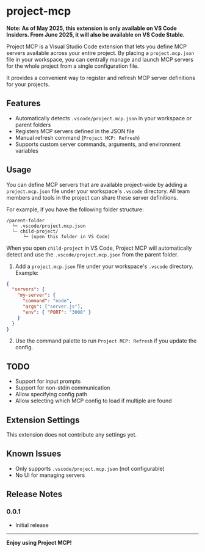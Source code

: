 # project-mcp

**Note: As of May 2025, this extension is only available on VS Code Insiders. From June 2025, it will also be available on VS Code Stable.**

Project MCP is a Visual Studio Code extension that lets you define MCP servers available across your entire project. By placing a `project.mcp.json` file in your workspace, you can centrally manage and launch MCP servers for the whole project from a single configuration file.

It provides a convenient way to register and refresh MCP server definitions for your projects.

## Features

- Automatically detects `.vscode/project.mcp.json` in your workspace or parent folders
- Registers MCP servers defined in the JSON file
- Manual refresh command (`Project MCP: Refresh`)
- Supports custom server commands, arguments, and environment variables

## Usage

You can define MCP servers that are available project-wide by adding a `project.mcp.json` file under your workspace's `.vscode` directory. All team members and tools in the project can share these server definitions.

For example, if you have the following folder structure:

```
/parent-folder
  └─ .vscode/project.mcp.json
  └─ child-project/
      └─ (open this folder in VS Code)
```

When you open `child-project` in VS Code, Project MCP will automatically detect and use the `.vscode/project.mcp.json` from the parent folder.

1. Add a `project.mcp.json` file under your workspace's `.vscode` directory. Example:

```json
{
  "servers": {
    "my-server": {
      "command": "node",
      "args": ["server.js"],
      "env": { "PORT": "3000" }
    }
  }
}
```

2. Use the command palette to run `Project MCP: Refresh` if you update the config.

## TODO

- Support for input prompts
- Support for non-stdin communication
- Allow specifying config path
- Allow selecting which MCP config to load if multiple are found

## Extension Settings

This extension does not contribute any settings yet.

## Known Issues

- Only supports `.vscode/project.mcp.json` (not configurable)
- No UI for managing servers

## Release Notes

### 0.0.1
- Initial release

---

**Enjoy using Project MCP!**
